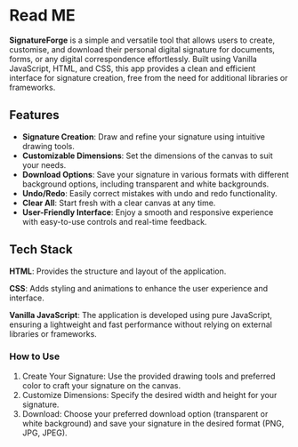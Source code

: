 
# Read ME

**SignatureForge** is a simple and versatile tool that allows users to create, customise, and download their personal digital signature for documents, forms, or any digital correspondence effortlessly. Built using Vanilla JavaScript, HTML, and CSS, this app provides a clean and efficient interface for signature creation, free from the need for additional libraries or frameworks.

## Features

- __Signature Creation__: Draw and refine your signature using intuitive drawing tools.
- __Customizable Dimensions__: Set the dimensions of the canvas to suit your needs.
- __Download Options__: Save your signature in various formats with different background options, including transparent and white backgrounds.
- __Undo/Redo__: Easily correct mistakes with undo and redo functionality.
- __Clear All__: Start fresh with a clear canvas at any time.
- __User-Friendly Interface__: Enjoy a smooth and responsive experience with easy-to-use controls and real-time feedback.


## Tech Stack
**HTML**: Provides the structure and layout of the application.

**CSS**: Adds styling and animations to enhance the user experience and interface.

**Vanilla JavaScript**: The application is developed using pure JavaScript, ensuring a lightweight and fast performance without relying on external libraries or frameworks.
### How to Use
1.	Create Your Signature: Use the provided drawing tools and preferred color to craft your signature on the canvas.
2.	Customize Dimensions: Specify the desired width and height for your signature.
3.	Download: Choose your preferred download option (transparent or white background) and save your signature in the desired format (PNG, JPG, JPEG).
